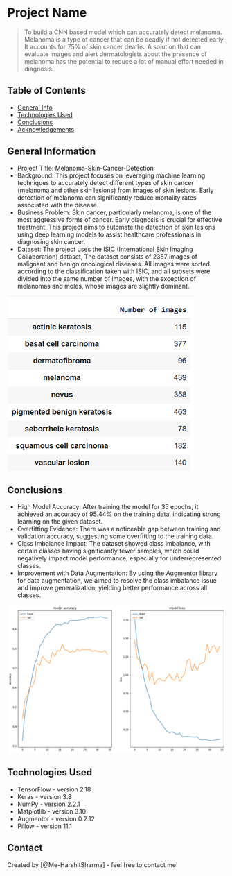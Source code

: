 # Project Name
> To build a CNN based model which can accurately detect melanoma. Melanoma is a type of cancer that can be deadly if not detected early. It accounts for 75% of skin cancer deaths. A solution that can evaluate images and alert dermatologists about the presence of melanoma has the potential to reduce a lot of manual effort needed in diagnosis.


## Table of Contents
* [General Info](#general-information)
* [Technologies Used](#technologies-used)
* [Conclusions](#conclusions)
* [Acknowledgements](#acknowledgements)



## General Information
- Project Title: Melanoma-Skin-Cancer-Detection
- Background: This project focuses on leveraging machine learning techniques to accurately detect different types of skin cancer (melanoma and other skin lesions) from images of skin lesions. Early detection of melanoma can significantly reduce mortality rates associated with the disease.
- Business Problem: Skin cancer, particularly melanoma, is one of the most aggressive forms of cancer. Early diagnosis is crucial for effective treatment. This project aims to automate the detection of skin lesions using deep learning models to assist healthcare professionals in diagnosing skin cancer.
- Dataset: The project uses the ISIC (International Skin Imaging Collaboration) dataset, The dataset consists of 2357 images of malignant and benign oncological diseases. All images were sorted according to the classification taken with ISIC, and all subsets were divided into the same number of images, with the exception of melanomas and moles, whose images are slightly dominant.


![alt text](image.png)



## Conclusions
- High Model Accuracy: After training the model for 35 epochs, it achieved an accuracy of 95.44% on the training data, indicating strong learning on the given dataset.
- Overfitting Evidence: There was a noticeable gap between training and validation accuracy, suggesting some overfitting to the training data.
- Class Imbalance Impact: The dataset showed class imbalance, with certain classes having significantly fewer samples, which could negatively impact model performance, especially for underrepresented classes.
- Improvement with Data Augmentation: By using the Augmentor library for data augmentation, we aimed to resolve the class imbalance issue and improve generalization, yielding better performance across all classes.

![alt text](image-1.png)

## Technologies Used
- TensorFlow - version 2.18
- Keras - version 3.8
- NumPy - version 2.2.1
- Matplotlib - version 3.10
- Augmentor - version 0.2.12
- Pillow - version 11.1


## Contact
Created by [@Me-HarshitSharma] - feel free to contact me!


